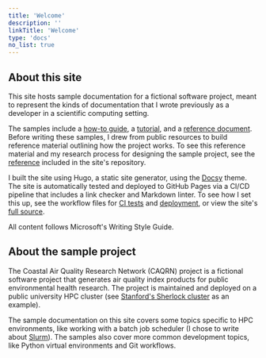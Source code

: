 ```yaml
---
title: 'Welcome'
description: ''
linkTitle: 'Welcome'
type: 'docs'
no_list: true
---
```


## About this site

This site hosts sample documentation for a fictional software project, meant to represent the kinds of documentation that I wrote previously as a developer in a scientific computing setting.

The samples include a [how-to guide](/get-started/quickstart/), a [tutorial](/get-started/hpc-tutorial/), and a [reference document](/reference/environment-variables/).
Before writing these samples, I drew from public resources to build reference material outlining how the project works.
To see this reference material and my research process for designing the sample project, see the [reference](https://github.com/nandstand/sample-site/tree/main/reference) included in the site's repository.

I built the site using Hugo, a static site generator, using the [Docsy](https://www.docsy.dev/) theme.
The site is automatically tested and deployed to GitHub Pages via a CI/CD pipeline that includes a link checker and Markdown linter.
To see how I set this up, see the workflow files for [CI tests](https://github.com/nandstand/sample-site/blob/main/.github/workflows/ci.yml) and [deployment](https://github.com/nandstand/sample-site/blob/main/.github/workflows/deploy.yml), or view the site's [full source](https://github.com/nandstand/sample-site).

All content follows Microsoft's Writing Style Guide.

## About the sample project

The Coastal Air Quality Research Network (CAQRN) project is a fictional software project that generates air quality index products for public environmental health research.
The project is maintained and deployed on a public university HPC cluster (see [Stanford's Sherlock cluster](https://www.sherlock.stanford.edu/docs/) as an example).

The sample documentation on this site covers some topics specific to HPC environments, like working with a batch job scheduler (I chose to write about [Slurm](https://slurm.schedmd.com/overview.html)).
The samples also cover more common development topics, like Python virtual environments and Git workflows.

